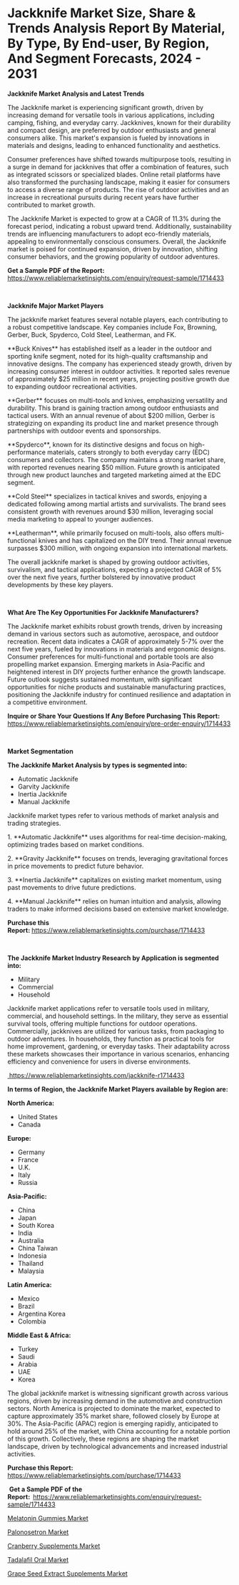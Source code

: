 <p><h1>Jackknife Market Size, Share & Trends Analysis Report By Material, By Type, By End-user, By Region, And Segment Forecasts, 2024 - 2031</h1></p><p><strong>Jackknife Market Analysis and Latest Trends</strong></p>
<p><p>The Jackknife market is experiencing significant growth, driven by increasing demand for versatile tools in various applications, including camping, fishing, and everyday carry. Jackknives, known for their durability and compact design, are preferred by outdoor enthusiasts and general consumers alike. This market's expansion is fueled by innovations in materials and designs, leading to enhanced functionality and aesthetics.</p><p>Consumer preferences have shifted towards multipurpose tools, resulting in a surge in demand for jackknives that offer a combination of features, such as integrated scissors or specialized blades. Online retail platforms have also transformed the purchasing landscape, making it easier for consumers to access a diverse range of products. The rise of outdoor activities and an increase in recreational pursuits during recent years have further contributed to market growth.</p><p>The Jackknife Market is expected to grow at a CAGR of 11.3% during the forecast period, indicating a robust upward trend. Additionally, sustainability trends are influencing manufacturers to adopt eco-friendly materials, appealing to environmentally conscious consumers. Overall, the Jackknife market is poised for continued expansion, driven by innovation, shifting consumer behaviors, and the growing popularity of outdoor adventures.</p></p>
<p><strong>Get a Sample PDF of the Report:&nbsp;</strong> <a href="https://www.reliablemarketinsights.com/enquiry/request-sample/1714433?utm_campaign=1584&utm_medium=2&utm_source=Github&utm_content=ia&utm_term=22102024&utm_id=jackknife">https://www.reliablemarketinsights.com/enquiry/request-sample/1714433</a></p>
<p>&nbsp;</p>
<p><strong>Jackknife Major Market Players</strong></p>
<p><p>The jackknife market features several notable players, each contributing to a robust competitive landscape. Key companies include Fox, Browning, Gerber, Buck, Spyderco, Cold Steel, Leatherman, and FK.</p><p>**Buck Knives** has established itself as a leader in the outdoor and sporting knife segment, noted for its high-quality craftsmanship and innovative designs. The company has experienced steady growth, driven by increasing consumer interest in outdoor activities. It reported sales revenue of approximately $25 million in recent years, projecting positive growth due to expanding outdoor recreational activities.</p><p>**Gerber** focuses on multi-tools and knives, emphasizing versatility and durability. This brand is gaining traction among outdoor enthusiasts and tactical users. With an annual revenue of about $200 million, Gerber is strategizing on expanding its product line and market presence through partnerships with outdoor events and sponsorships.</p><p>**Spyderco**, known for its distinctive designs and focus on high-performance materials, caters strongly to both everyday carry (EDC) consumers and collectors. The company maintains a strong market share, with reported revenues nearing $50 million. Future growth is anticipated through new product launches and targeted marketing aimed at the EDC segment.</p><p>**Cold Steel** specializes in tactical knives and swords, enjoying a dedicated following among martial artists and survivalists. The brand sees consistent growth with revenues around $30 million, leveraging social media marketing to appeal to younger audiences.</p><p>**Leatherman**, while primarily focused on multi-tools, also offers multi-functional knives and has capitalized on the DIY trend. Their annual revenue surpasses $300 million, with ongoing expansion into international markets.</p><p>The overall jackknife market is shaped by growing outdoor activities, survivalism, and tactical applications, expecting a projected CAGR of 5% over the next five years, further bolstered by innovative product developments by these key players.</p></p>
<p>&nbsp;</p>
<p><strong>What Are The Key Opportunities For Jackknife Manufacturers?</strong></p>
<p><p>The Jackknife market exhibits robust growth trends, driven by increasing demand in various sectors such as automotive, aerospace, and outdoor recreation. Recent data indicates a CAGR of approximately 5-7% over the next five years, fueled by innovations in materials and ergonomic designs. Consumer preferences for multi-functional and portable tools are also propelling market expansion. Emerging markets in Asia-Pacific and heightened interest in DIY projects further enhance the growth landscape. Future outlook suggests sustained momentum, with significant opportunities for niche products and sustainable manufacturing practices, positioning the Jackknife industry for continued resilience and adaptation in a competitive environment.</p></p>
<p><strong>Inquire or Share Your Questions If Any Before Purchasing This Report:</strong> <a href="https://www.reliablemarketinsights.com/enquiry/pre-order-enquiry/1714433?utm_campaign=1584&utm_medium=2&utm_source=Github&utm_content=ia&utm_term=22102024&utm_id=jackknife">https://www.reliablemarketinsights.com/enquiry/pre-order-enquiry/1714433</a></p>
<p>&nbsp;</p>
<p><strong>Market Segmentation</strong></p>
<p><strong>The Jackknife Market Analysis by types is segmented into:</strong></p>
<p><ul><li>Automatic Jackknife</li><li>Garvity Jackknife</li><li>Inertia Jackknife</li><li>Manual Jackknife</li></ul></p>
<p><p>Jackknife market types refer to various methods of market analysis and trading strategies. </p><p>1. **Automatic Jackknife** uses algorithms for real-time decision-making, optimizing trades based on market conditions.</p><p>2. **Gravity Jackknife** focuses on trends, leveraging gravitational forces in price movements to predict future behavior.</p><p>3. **Inertia Jackknife** capitalizes on existing market momentum, using past movements to drive future predictions.</p><p>4. **Manual Jackknife** relies on human intuition and analysis, allowing traders to make informed decisions based on extensive market knowledge.</p></p>
<p><strong>Purchase this Report:&nbsp;</strong><a href="https://www.reliablemarketinsights.com/purchase/1714433?utm_campaign=1584&utm_medium=2&utm_source=Github&utm_content=ia&utm_term=22102024&utm_id=jackknife">https://www.reliablemarketinsights.com/purchase/1714433</a></p>
<p>&nbsp;</p>
<p><strong>The Jackknife Market Industry Research by Application is segmented into:</strong></p>
<p><ul><li>Military</li><li>Commercial</li><li>Household</li></ul></p>
<p><p>Jackknife market applications refer to versatile tools used in military, commercial, and household settings. In the military, they serve as essential survival tools, offering multiple functions for outdoor operations. Commercially, jackknives are utilized for various tasks, from packaging to outdoor adventures. In households, they function as practical tools for home improvement, gardening, or everyday tasks. Their adaptability across these markets showcases their importance in various scenarios, enhancing efficiency and convenience for users in diverse environments.</p></p>
<p><a href="https://www.reliablemarketinsights.com/jackknife-r1714433?utm_campaign=1584&utm_medium=2&utm_source=Github&utm_content=ia&utm_term=22102024&utm_id=jackknife">&nbsp;https://www.reliablemarketinsights.com/jackknife-r1714433</a></p>
<p><strong>In terms of Region, the Jackknife Market Players available by Region are:</strong></p>
<p>
    <p> <strong> North America: </strong>
        <ul>
            <li>United States</li>
            <li>Canada</li>
        </ul>
        </p> 
    <p> <strong> Europe: </strong>
        <ul>
            <li>Germany</li>
            <li>France</li>
            <li>U.K.</li>
            <li>Italy</li>
            <li>Russia</li>
        </ul>
        </p> 
    <p> <strong> Asia-Pacific: </strong>
        <ul>
            <li>China</li>
            <li>Japan</li>
            <li>South Korea</li>
            <li>India</li>
            <li>Australia</li>
            <li>China Taiwan</li>
            <li>Indonesia</li>
            <li>Thailand</li>
            <li>Malaysia</li>
        </ul>
        </p> 
    <p> <strong> Latin America: </strong>
        <ul>
            <li>Mexico</li>
            <li>Brazil</li>
            <li>Argentina Korea</li>
            <li>Colombia</li>
        </ul>
        </p> 
    <p> <strong> Middle East & Africa: </strong>
        <ul>
            <li>Turkey</li>
            <li>Saudi</li>
            <li>Arabia</li>
            <li>UAE</li>
            <li>Korea</li>
        </ul>
    </p>
    </p>
<p><p>The global jackknife market is witnessing significant growth across various regions, driven by increasing demand in the automotive and construction sectors. North America is projected to dominate the market, expected to capture approximately 35% market share, followed closely by Europe at 30%. The Asia-Pacific (APAC) region is emerging rapidly, anticipated to hold around 25% of the market, with China accounting for a notable portion of this growth. Collectively, these regions are shaping the market landscape, driven by technological advancements and increased industrial activities.</p></p>
<p><strong>Purchase this Report: </strong><a href="https://www.reliablemarketinsights.com/purchase/1714433?utm_campaign=1584&utm_medium=2&utm_source=Github&utm_content=ia&utm_term=22102024&utm_id=jackknife">https://www.reliablemarketinsights.com/purchase/1714433</a></p>
<p>&nbsp;<strong>Get a Sample PDF of the Report:&nbsp;&nbsp;</strong><a href="https://www.reliablemarketinsights.com/enquiry/request-sample/1714433?utm_campaign=1584&utm_medium=2&utm_source=Github&utm_content=ia&utm_term=22102024&utm_id=jackknife">https://www.reliablemarketinsights.com/enquiry/request-sample/1714433</a></p>
<p><strong></strong></p>
<p><p><a href="https://www.linkedin.com/pulse/melatonin-gummies-market-innovations-trends-comprehensive-qf60c?utm_campaign=1584&utm_medium=2&utm_source=Github&utm_content=ia&utm_term=22102024&utm_id=jackknife">Melatonin Gummies Market</a></p><p><a href="https://www.linkedin.com/pulse/insights-palonosetron-market-size-which-expanding-125-cagr-wa34c?utm_campaign=1584&utm_medium=2&utm_source=Github&utm_content=ia&utm_term=22102024&utm_id=jackknife">Palonosetron Market</a></p><p><a href="https://www.linkedin.com/pulse/cranberry-supplements-market-size-share-trends-analysis-pbxic?utm_campaign=1584&utm_medium=2&utm_source=Github&utm_content=ia&utm_term=22102024&utm_id=jackknife">Cranberry Supplements Market</a></p><p><a href="https://www.linkedin.com/pulse/regional-adaptations-global-tadalafil-oral-market-trends-overview-ignpc?utm_campaign=1584&utm_medium=2&utm_source=Github&utm_content=ia&utm_term=22102024&utm_id=jackknife">Tadalafil Oral Market</a></p><p><a href="https://www.linkedin.com/pulse/global-grape-seed-extract-supplements-market-focus-product-avgfc?utm_campaign=1584&utm_medium=2&utm_source=Github&utm_content=ia&utm_term=22102024&utm_id=jackknife">Grape Seed Extract Supplements Market</a></p></p>